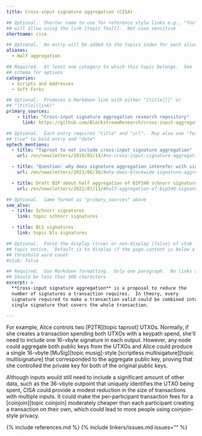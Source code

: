 ```yaml
---
title: Cross-input signature aggregation (CISA)

## Optional.  Shorter name to use for reference style links e.g., "foo"
## will allow using the link [topic foo][].  Not case sensitive
shortname: cisa

## Optional.  An entry will be added to the topics index for each alias
aliases:
  - Half aggregation

## Required.  At least one category to which this topic belongs.  See
## schema for options
categories:
  - Scripts and Addresses
  - Soft Forks

## Optional.  Produces a Markdown link with either "[title][]" or
## "[title](link)"
primary_sources:
    - title: "Cross-input signature aggregation research repository"
      link: https://github.com/BlockstreamResearch/cross-input-aggregation

## Optional.  Each entry requires "title" and "url".  May also use "feature:
## true" to bold entry and "date"
optech_mentions:
  - title: "Taproot to not include cross-input signature aggregation"
    url: /en/newsletters/2019/05/14/#no-cross-input-signature-aggregation

  - title: "Question: why does signature aggregation interefer with signature adaptors?"
    url: /en/newsletters/2021/06/30/#why-does-blockwide-signature-aggregation-prevent-adaptor-signatures

  - title: Draft BIP about half aggregation of BIP340 schnorr signatures
    url: /en/newsletters/2022/07/13/#half-aggregation-of-bip340-signatures

## Optional.  Same format as "primary_sources" above
see_also:
  - title: Schnorr signatures
    link: topic schnorr signatures

  - title: BLS signatures
    link: topic bls signatures

## Optional.  Force the display (true) or non-display (false) of stub
## topic notice.  Default is to display if the page.content is below a
## threshold word count
#stub: false

## Required.  Use Markdown formatting.  Only one paragraph.  No links allowed.
## Should be less than 500 characters
excerpt: >
  **Cross-input signature aggregation** is a proposal to reduce the
  number of signatures a transaction requires.  In theory, every
  signature required to make a transaction valid could be combined into a
  single signature that covers the whole transaction.

---
```

For example, Alice controls two [P2TR][topic taproot] UTXOs.  Normally,
if she creates a transaction spending both UTXOs with a keypath spend,
she'll need to include one 16-vbyte signature in each output.  However,
any node could aggregate both public keys from the UTXOs and Alice could
produce a single 16-vbyte [MuSig][topic musig]-style [scriptless
multisigature][topic multisignature] that corresponded to the aggregate
public key, proving that she controlled the private key for both of the
original public keys.

Although inputs would still need to include a significant amount of
other data, such as the 36-vbyte outpoint that uniquely identifies the
UTXO being spent, CISA could provide a modest reduction in the size of
transactions with multiple inputs.  It could make the per-participant
transaction fees for a [coinjoin][topic coinjoin] moderately cheaper than each
participant creating a transaction on their own, which could lead to
more people using coinjoin-style privacy.

{% include references.md %}
{% include linkers/issues.md issues="" %}
